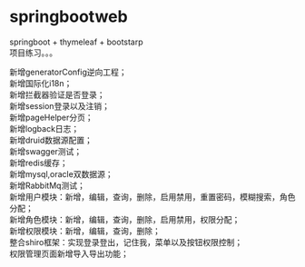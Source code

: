 # springbootweb
springboot + thymeleaf + bootstarp  
项目练习。。。  

新增generatorConfig逆向工程；  
新增国际化i18n；  
新增拦截器验证是否登录；  
新增session登录以及注销；  
新增pageHelper分页；  
新增logback日志；  
新增druid数据源配置；  
新增swagger测试；  
新增redis缓存；  
新增mysql,oracle双数据源；  
新增RabbitMq测试；  
新增用户模块：新增，编辑，查询，删除，启用禁用，重置密码，模糊搜索，角色分配；      
新增角色模块：新增，编辑，查询，删除，启用禁用，权限分配；      
新增权限模块：新增，编辑，查询，删除；   
整合shiro框架：实现登录登出，记住我，菜单以及按钮权限控制；   
权限管理页面新增导入导出功能；      

  

